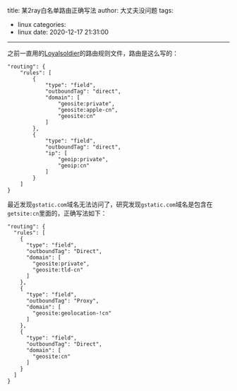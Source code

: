 title: 某2ray白名单路由正确写法
author: 大丈夫没问题
tags:
  - linux
categories:
  - linux
date: 2020-12-17 21:31:00
---
之前一直用的[Loyalsoldier](https://github.com/Loyalsoldier/v2ray-rules-dat)的路由规则文件，路由是这么写的：

```
"routing": {
    "rules": [
        {
            "type": "field",
            "outboundTag": "direct",
            "domain": [
                "geosite:private",
                "geosite:apple-cn",
                "geosite:cn"
            ]
        },
        {
            "type": "field",
            "outboundTag": "direct",
            "ip": [
                "geoip:private",
                "geoip:cn"
            ]
        }
    ]
}
```

最近发现`gstatic.com`域名无法访问了，研究发现`gstatic.com`域名是包含在`getsite:cn`里面的，正确写法如下：
```
"routing": {
  "rules": [
    {
      "type": "field",
      "outboundTag": "Direct",
      "domain": [
        "geosite:private",
        "geosite:tld-cn"
      ]
    },
    {
      "type": "field",
      "outboundTag": "Proxy",
      "domain": [
        "geosite:geolocation-!cn"
      ]
    },
    {
      "type": "field",
      "outboundTag": "Direct",
      "domain": [
        "geosite:cn"
      ]
    }
  ]
}

```
